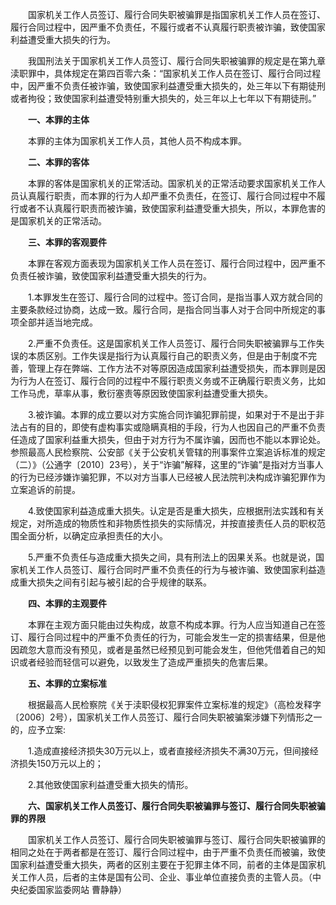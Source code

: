 　　国家机关工作人员签订、履行合同失职被骗罪是指国家机关工作人员在签订、履行合同过程中，因严重不负责任，不履行或者不认真履行职责被诈骗，致使国家利益遭受重大损失的行为。

　　我国刑法关于国家机关工作人员签订、履行合同失职被骗罪的规定是在第九章渎职罪中，具体规定在第四百零六条：“国家机关工作人员在签订、履行合同过程中，因严重不负责任被诈骗，致使国家利益遭受重大损失的，处三年以下有期徒刑或者拘役；致使国家利益遭受特别重大损失的，处三年以上七年以下有期徒刑。”

　　**一、本罪的主体**

　　本罪的主体为国家机关工作人员，其他人员不构成本罪。

　　**二、本罪的客体**

　　本罪的客体是国家机关的正常活动。国家机关的正常活动要求国家机关工作人员认真履行职责，而本罪的行为人却严重不负责任，在签订、履行合同过程中不履行或者不认真履行职责而被诈骗，致使国家利益遭受重大损失，所以，本罪危害的是国家机关的正常活动。

　　**三、本罪的客观要件**

　　本罪在客观方面表现为国家机关工作人员在签订、履行合同过程中，因严重不负责任被诈骗，致使国家利益遭受重大损失的行为。

　　1.本罪发生在签订、履行合同的过程中。签订合同，是指当事人双方就合同的主要条款经过协商，达成一致。履行合同，是指合同当事人对于合同中所规定的事项全部并适当地完成。

　　2.严重不负责任。这是国家机关工作人员签订、履行合同失职被骗罪与工作失误的本质区别。工作失误是指行为认真履行自己的职责义务，但是由于制度不完善，管理上存在弊端、工作方法不对等原因造成国家利益遭受损失，而本罪则是因为行为人在签订、履行合同的过程中不履行职责义务或不正确履行职责义务，比如工作马虎，草率从事，敷衍塞责等原因致使国家利益遭受重大损失。

　　3.被诈骗。本罪的成立要以对方实施合同诈骗犯罪前提，如果对于不是出于非法占有的目的，即使有虚构事实或隐瞒真相的手段，行为人也因自己的严重不负责任造成了国家利益重大损失，但由于对方行为不属诈骗，因而也不能以本罪论处。参照最高人民检察院、公安部《关于公安机关管辖的刑事案件立案追诉标准的规定（二）》（公通字〔2010〕23号），关于“诈骗”解释，这里的“诈骗”是指对方当事人的行为已经涉嫌诈骗犯罪，不以对方当事人已经被人民法院判决构成诈骗犯罪作为立案追诉的前提。

　　4.致使国家利益造成重大损失。认定是否是重大损失，应根据刑法实践和有关规定，对所造成的物质性和非物质性损失的实际情况，并按直接责任人员的职权范围全面分析，以确定应承担责任的大小。

　　5.严重不负责任与造成重大损失之间，具有刑法上的因果关系。也就是说，国家机关工作人员签订、履行合同时严重不负责任的行为与被诈骗、致使国家利益造成重大损失之间有引起与被引起的合乎规律的联系。

　　**四、本罪的主观要件**

　　本罪在主观方面只能由过失构成，故意不构成本罪。行为人应当知道自己在签订、履行合同过程中的严重不负责任的行为，可能会发生一定的损害结果，但是他因疏忽大意而没有预见，或者是虽然已经预见到可能会发生，但他凭借着自己的知识或者经验而轻信可以避免，以致发生了造成严重损失的危害后果。

　　**五、本罪的立案标准**

　　根据最高人民检察院《关于渎职侵权犯罪案件立案标准的规定》（高检发释字〔2006〕2号），国家机关工作人员签订、履行合同失职被骗案涉嫌下列情形之一的，应予立案:

　　1.造成直接经济损失30万元以上，或者直接经济损失不满30万元，但间接经济损失150万元以上的；

　　2.其他致使国家利益遭受重大损失的情形。

　　**六、国家机关工作人员签订、履行合同失职被骗罪与签订、履行合同失职被骗罪的界限**

　　国家机关工作人员签订、履行合同失职被骗罪与签订、履行合同失职被骗罪的相同之处在于两者都是在签订、履行合同过程中，由于严重不负责任而被骗，致使国家利益遭受重大损失，两者的区别主要在于犯罪主体不同，前者的主体是国家机关工作人员，后者的主体是国有公司、企业、事业单位直接负责的主管人员。（中央纪委国家监委网站 曹静静）